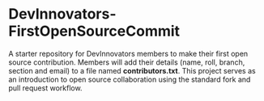 # DevInnovators-FirstOpenSourceCommit
A starter repository for DevInnovators members to make their first open source contribution. Members will add their details (name, roll, branch, section and email) to a file named **contributors.txt**. This project serves as an introduction to open source collaboration using the standard fork and pull request workflow.
